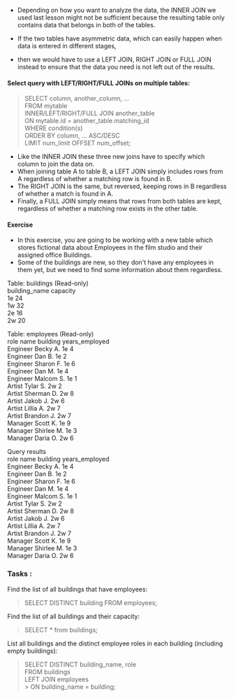 - Depending on how you want to analyze the data, the INNER JOIN we used last lesson might not be sufficient because the resulting table only contains data that belongs in both of the tables.

- If the two tables have asymmetric data, which can easily happen when data is entered in different stages,
- then we would have to use a LEFT JOIN, RIGHT JOIN or FULL JOIN instead to ensure that the data you need is not left out of the results.

#### Select query with LEFT/RIGHT/FULL JOINs on multiple tables:
> SELECT column, another_column, …       
> FROM mytable           
>INNER/LEFT/RIGHT/FULL JOIN another_table            
>     ON mytable.id = another_table.matching_id           
> WHERE condition(s)           
>ORDER BY column, … ASC/DESC             
>LIMIT num_limit OFFSET num_offset;

- Like the INNER JOIN these three new joins have to specify which column to join the data on.
- When joining table A to table B, a LEFT JOIN simply includes rows from A regardless of whether a matching row is found in B.
- The RIGHT JOIN is the same, but reversed, keeping rows in B regardless of whether a match is found in A.
- Finally, a FULL JOIN simply means that rows from both tables are kept, regardless of whether a matching row exists in the other table.

#### Exercise
- In this exercise, you are going to be working with a new table which stores fictional data about Employees in the film studio and their assigned office Buildings.      
- Some of the buildings are new, so they don't have any employees in them yet, but we need to find some information about them regardless.

Table: buildings (Read-only)      
building_name	capacity        
1e	24        
1w	32       
2e	16         
2w	20            

Table: employees (Read-only)      
role	name	building	years_employed                  
Engineer	Becky A.	1e	4             
Engineer	Dan B.	1e	2           
Engineer	Sharon F.	1e	6               
Engineer	Dan M.	1e	4             
Engineer	Malcom S.	1e	1            
Artist	Tylar S.	2w	2        
Artist	Sherman D.	2w	8           
Artist	Jakob J.	2w	6           
Artist	Lillia A.	2w	7             
Artist	Brandon J.	2w	7                
Manager	Scott K.	1e	9           
Manager	Shirlee M.	1e	3            
Manager	Daria O.	2w	6                   

Query results                               
role	name	building	years_employed                   
Engineer	Becky A.	1e	4               
Engineer	Dan B.	1e	2                  
Engineer	Sharon F.	1e	6                  
Engineer	Dan M.	1e	4                    
Engineer	Malcom S.	1e	1                 
Artist	Tylar S.	2w	2                 
Artist	Sherman D.	2w	8                
Artist	Jakob J.	2w	6                   
Artist	Lillia A.	2w	7                   
Artist	Brandon J.	2w	7                
Manager	Scott K.	1e	9                 
Manager	Shirlee M.	1e	3                   
Manager	Daria O.	2w	6                     


### Tasks :
Find the list of all buildings that have employees:
> SELECT DISTINCT building FROM employees;           

Find the list of all buildings and their capacity:
> SELECT * from buildings;

List all buildings and the distinct employee roles in each building (including empty buildings):
> SELECT DISTINCT building_name, role              
> FROM buildings             
  > LEFT JOIN employees         
    > ON building_name = building;      

